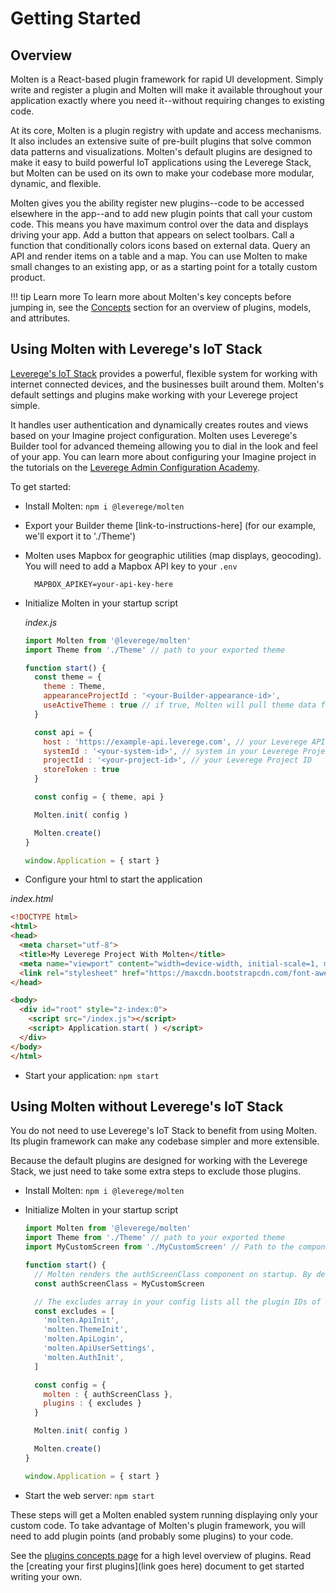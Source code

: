 # Getting Started

## Overview

Molten is a React-based plugin framework for rapid UI development. Simply write and register a plugin and Molten will make it available throughout your application exactly where you need it--without requiring changes to existing code.

At its core, Molten is a plugin registry with update and access mechanisms. It also includes an extensive suite of pre-built plugins that solve common data patterns and visualizations. Molten's default plugins are designed to make it easy to build powerful IoT applications using the Leverege Stack, but Molten can be used on its own to make your codebase more modular, dynamic, and flexible.

Molten gives you the ability register new plugins--code to be accessed elsewhere in the app--and to add new plugin points that call your custom code. This means you have maximum control over the data and displays driving your app. Add a button that appears on select toolbars. Call a function that conditionally colors icons based on external data. Query an API and render items on a table and a map. You can use Molten to make small changes to an existing app, or as a starting point for a totally custom product.

!!! tip Learn more
    To learn more about Molten's key concepts before jumping in, see the [Concepts](../concepts/index.md) section for an overview of plugins, models, and attributes.

## Using Molten with Leverege's IoT Stack

[Leverege's IoT Stack](https://www.leverege.com/iot-stack/overview) provides a powerful, flexible system for working with internet connected devices, and the businesses built around them. Molten's default settings and plugins make working with your Leverege project simple.

It handles user authentication and dynamically creates routes and views based on your Imagine project configuration. Molten uses Leverege's Builder tool for advanced themeing allowing you to dial in the look and feel of your app. You can learn more about configuring your Imagine project in the tutorials on the [Leverege Admin Configuration Academy](https://help.leverege.com/en/collections/2989269-admin-configuration-academy).

To get started:

* Install Molten: `npm i @leverege/molten`
* Export your Builder theme [link-to-instructions-here] (for our example, we'll export it to './Theme')
* Molten uses Mapbox for geographic utilities (map displays, geocoding). You will need to add a Mapbox API key to your `.env`

  ```shell
    MAPBOX_APIKEY=your-api-key-here
  ```

* Initialize Molten in your startup script

  *index.js*

  ```javascript
  import Molten from '@leverege/molten'
  import Theme from './Theme' // path to your exported theme

  function start() {
    const theme = {
      theme : Theme,
      appearanceProjectId : '<your-Builder-appearance-id>',
      useActiveTheme : true // if true, Molten will pull theme data from Builder in real time, immediately reflecting design change. Set to false for production or to improve performance.
    }

    const api = {
      host : 'https://example-api.leverege.com', // your Leverege API host
      systemId : '<your-system-id>', // system in your Leverege Project
      projectId : '<your-project-id>', // your Leverege Project ID
      storeToken : true
    }

    const config = { theme, api }

    Molten.init( config )

    Molten.create()
  }

  window.Application = { start }
  ```

* Configure your html to start the application

*index.html*

```html
<!DOCTYPE html>
<html>
<head>
  <meta charset="utf-8">
  <title>My Leverege Project With Molten</title>
  <meta name="viewport" content="width=device-width, initial-scale=1, minimum-scale=1" />
  <link rel="stylesheet" href="https://maxcdn.bootstrapcdn.com/font-awesome/4.7.0/css/font-awesome.min.css"/>
</head>

<body>
  <div id="root" style="z-index:0">
    <script src="/index.js"></script>
    <script> Application.start( ) </script>
  </div>
</body>
</html>
```

* Start your application: `npm start`

## Using Molten without Leverege's IoT Stack

You do not need to use Leverege's IoT Stack to benefit from using Molten. Its plugin framework can make any codebase simpler and more extensible.

Because the default plugins are designed for working with the Leverege Stack, we just need to take some extra steps to exclude those plugins.

* Install Molten: `npm i @leverege/molten`
* Initialize Molten in your startup script

  ```javascript
  import Molten from '@leverege/molten'
  import Theme from './Theme' // path to your exported theme
  import MyCustomScreen from './MyCustomScreen' // Path to the component you want to display on load

  function start() {
    // Molten renders the authScreenClass component on startup. By default, it's a login to a Leverege project, but you can replace it with whatever want in your config.
    const authScreenClass = MyCustomScreen

    // The excludes array in your config lists all the plugin IDs of any registered plugins (including default plugins) you want to exclude. Here we are taking out plugins related to authenticating to Leverege's API and theme engine.
    const excludes = [
      'molten.ApiInit',
      'molten.ThemeInit',
      'molten.ApiLogin',
      'molten.ApiUserSettings',
      'molten.AuthInit',
    ]

    const config = {
      molten : { authScreenClass },
      plugins : { excludes }
    }

    Molten.init( config )

    Molten.create()
  }

  window.Application = { start }
  ```

* Start the web server: `npm start`

These steps will get a Molten enabled system running displaying only your custom code. To take advantage of Molten's plugin framework, you will need to add plugin points (and probably some plugins) to your code.

See the [plugins concepts page](../concepts/plugins/index.md) for a high level overview of plugins. Read the [creating your first plugins](link goes here) document to get started writing your own.

